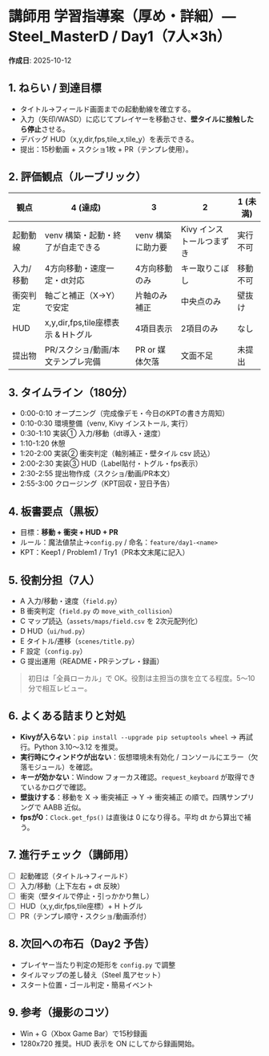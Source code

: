 # 講師用 学習指導案（厚め・詳細）— Steel_MasterD / Day1（7人×3h）
**作成日**: 2025-10-12

## 1. ねらい / 到達目標
- タイトル→フィールド画面までの起動動線を確立する。
- 入力（矢印/WASD）に応じてプレイヤーを移動させ、**壁タイルに接触したら停止**させる。
- デバッグ HUD（x,y,dir,fps,tile_x,tile_y）を表示できる。
- 提出：15秒動画 + スクショ1枚 + PR（テンプレ使用）。

## 2. 評価観点（ルーブリック）
| 観点 | 4 (達成) | 3 | 2 | 1 (未満) |
|---|---|---|---|---|
| 起動動線 | venv 構築・起動・終了が自走できる | venv 構築に助力要 | Kivy インストールつまずき | 実行不可 |
| 入力/移動 | 4方向移動・速度一定・dt対応 | 4方向移動のみ | キー取りこぼし | 移動不可 |
| 衝突判定 | 軸ごと補正（X→Y）で安定 | 片軸のみ補正 | 中央点のみ | 壁抜け |
| HUD | x,y,dir,fps,tile座標表示 & Hトグル | 4項目表示 | 2項目のみ | なし |
| 提出物 | PR/スクショ/動画/本文テンプレ完備 | PR or 媒体欠落 | 文面不足 | 未提出 |

## 3. タイムライン（180分）
- 0:00-0:10 オープニング（完成像デモ・今日のKPTの書き方周知）
- 0:10-0:30 環境整備（venv, Kivy インストール, 実行）
- 0:30-1:10 実装① 入力/移動（dt導入・速度）
- 1:10-1:20 休憩
- 1:20-2:00 実装② 衝突判定（軸別補正・壁タイル csv 読込）
- 2:00-2:30 実装③ HUD（Label貼付・トグル・fps表示）
- 2:30-2:55 提出物作成（スクショ/動画/PR本文）
- 2:55-3:00 クロージング（KPT回収・翌日予告）

## 4. 板書要点（黒板）
- 目標：**移動 + 衝突 + HUD + PR**
- ルール：魔法値禁止→`config.py` / 命名：`feature/day1-<name>`
- KPT：Keep1 / Problem1 / Try1（PR本文末尾に記入）

## 5. 役割分担（7人）
- A 入力/移動・速度（`field.py`）
- B 衝突判定（`field.py` の `move_with_collision`）
- C マップ読込（`assets/maps/field.csv` を 2次元配列化）
- D HUD（`ui/hud.py`）
- E タイトル/遷移（`scenes/title.py`）
- F 設定（`config.py`）
- G 提出運用（README・PRテンプレ・録画）

> 初日は「全員ローカル」で OK。役割は主担当の旗を立てる程度。5〜10分で相互レビュー。

## 6. よくある詰まりと対処
- **Kivyが入らない**：`pip install --upgrade pip setuptools wheel` → 再試行。Python 3.10〜3.12 を推奨。
- **実行時にウィンドウが出ない**：仮想環境未有効化 / コンソールにエラー（欠落モジュール）を確認。
- **キーが効かない**：Window フォーカス確認。`request_keyboard` が取得できているかログで確認。
- **壁抜けする**：移動を X → 衝突補正 → Y → 衝突補正 の順で。四隅サンプリングで AABB 近似。
- **fpsが0**：`Clock.get_fps()` は直後は 0 になり得る。平均 dt から算出で補う。

## 7. 進行チェック（講師用）
- [ ] 起動確認（タイトル→フィールド）
- [ ] 入力/移動（上下左右 + dt 反映）
- [ ] 衝突（壁タイルで停止・引っかかり無し）
- [ ] HUD（x,y,dir,fps,tile座標）+ H トグル
- [ ] PR（テンプレ順守・スクショ/動画添付）

## 8. 次回への布石（Day2 予告）
- プレイヤー当たり判定の矩形を `config.py` で調整
- タイルマップの差し替え（Steel 風アセット）
- スタート位置・ゴール判定・簡易イベント

## 9. 参考（撮影のコツ）
- Win + G（Xbox Game Bar）で15秒録画
- 1280x720 推奨。HUD 表示を ON にしてから録画開始。

